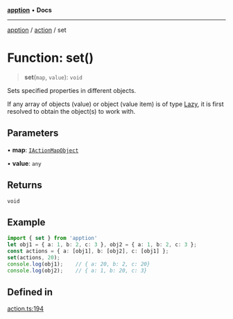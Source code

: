 [**apption**](../../README.md) • **Docs**

***

[apption](../../modules.md) / [action](../README.md) / set

# Function: set()

> **set**(`map`, `value`): `void`

Sets specified properties in different objects.

If any array of objects (value) or object (value item) is of type [Lazy](../classes/Lazy.md), it is first resolved to obtain the 
object(s) to work with.

## Parameters

• **map**: [`IActionMapObject`](../type-aliases/IActionMapObject.md)

• **value**: `any`

## Returns

`void`

## Example

```ts
import { set } from 'apption'
let obj1 = { a: 1, b: 2, c: 3 }, obj2 = { a: 1, b: 2, c: 3 };
const actions = { a: [obj1], b: [obj2], c: [obj1] };
set(actions, 20);
console.log(obj1);    // { a: 20, b: 2, c: 20}
console.log(obj2);    // { a: 1, b: 20, c: 3}
```

## Defined in

[action.ts:194](https://github.com/mksunny1/apption/blob/ae95a8119448c604f1b19ab341a5639f3c56f4f4/src/action.ts#L194)
